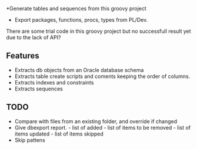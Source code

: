*Generate tables and sequences from this groovy project

* Export packages, functions, procs, types from PL/Dev. 

There are some trial code in this groovy project but no successfull result yet due to the lack of API?


Features
----------
- Extracts db objects from an Oracle database schema
- Extracts table create scripts and coments keeping the order of columns.
- Extracts indexes and constraints
- Extracts sequences


TODO
-----

- Compare with files from an existing folder, and override if changed
- Give dbexport report. 
      - list of added
      - list of items to be removed
      - list of items updated
      - list of items skipped
 - Skip pattens 
